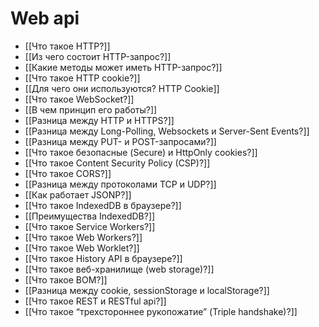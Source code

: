 # Web api

- [[Что такое HTTP?]]
- [[Из чего состоит HTTP-запрос?]]
- [[Какие методы может иметь HTTP-запрос?]]
- [[Что такое HTTP cookie?]]
- [[Для чего они используются? HTTP Cookie]]
- [[Что такое WebSocket?]]
- [[В чем принцип его работы?]]
- [[Разница между HTTP и HTTPS?]]
- [[Разница между Long-Polling, Websockets и Server-Sent Events?]]
- [[Разница между PUT- и POST-запросами?]]
- [[Что такое безопасные (Secure) и HttpOnly cookies?]]
- [[Что такое Content Security Policy (CSP)?]]
- [[Что такое CORS?]]
- [[Разница между протоколами TCP и UDP?]]
- [[Как работает JSONP?]]
- [[Что такое IndexedDB в браузере?]]
- [[Преимущества IndexedDB?]]
- [[Что такое Service Workers?]]
- [[Что такое Web Workers?]]
- [[Что такое Web Worklet?]]
- [[Что такое History API в браузере?]]
- [[Что такое веб-хранилище (web storage)?]]
- [[Что такое BOM?]]
- [[Разница между cookie, sessionStorage и localStorage?]]
- [[Что такое REST и RESTful api?]]
- [[Что такое “трехстороннее рукопожатие” (Triple handshake)?]]
